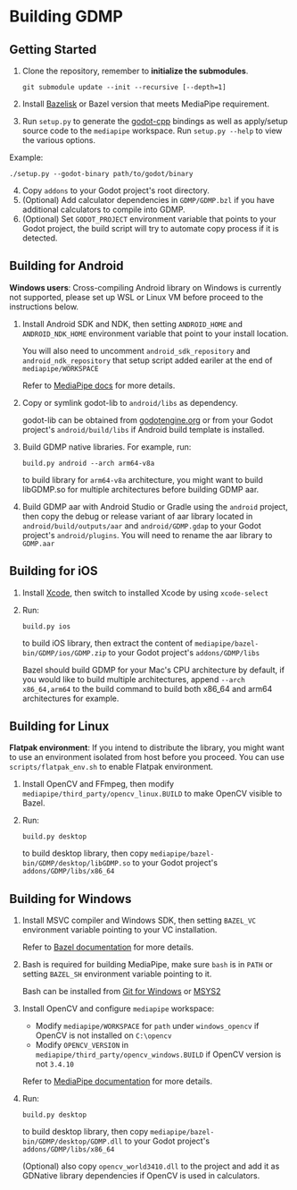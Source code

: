 # Building GDMP

## Getting Started
1. Clone the repository, remember to **initialize the submodules**.

    `git submodule update --init --recursive [--depth=1]`
2. Install [Bazelisk](https://bazel.build/install/bazelisk) or Bazel version that meets MediaPipe requirement.
3. Run `setup.py` to generate the [godot-cpp](https://github.com/godotengine/godot-cpp) bindings as well as apply/setup source code to the `mediapipe` workspace. Run `setup.py --help` to view the various options.

Example:
```
./setup.py --godot-binary path/to/godot/binary
```

4. Copy `addons` to your Godot project's root directory.
5. (Optional) Add calculator dependencies in `GDMP/GDMP.bzl` if you have additional calculators to compile into GDMP.
6. (Optional) Set `GODOT_PROJECT` environment variable that points to your Godot project, the build script will try to automate copy process if it is detected.

## Building for Android
**Windows users**: Cross-compiling Android library on Windows is currently not supported, please set up WSL or Linux VM before proceed to the instructions below.

1. Install Android SDK and NDK, then setting `ANDROID_HOME` and `ANDROID_NDK_HOME` environment variable that point to your install location.

    You will also need to uncomment `android_sdk_repository` and `android_ndk_repository` that setup script added eariler at the end of `mediapipe/WORKSPACE`

    Refer to [MediaPipe docs](https://developers.google.com/mediapipe/framework/getting_started/android#prerequisite) for more details.
2. Copy or symlink godot-lib to `android/libs` as dependency.

    godot-lib can be obtained from [godotengine.org](https://godotengine.org/download) or from your Godot project's `android/build/libs` if Android build template is installed.
3. Build GDMP native libraries. For example, run:

    ```
    build.py android --arch arm64-v8a
    ```

    to build library for `arm64-v8a` architecture, you might want to build libGDMP.so for multiple architectures before building GDMP aar.
4. Build GDMP aar with Android Studio or Gradle using the `android` project, then copy the debug or release variant of aar library located in `android/build/outputs/aar` and `android/GDMP.gdap` to your Godot project's `android/plugins`. You will need to rename the aar library to `GDMP.aar`

## Building for iOS
1. Install [Xcode](https://developer.apple.com/xcode), then switch to installed Xcode by using `xcode-select`
2. Run:

    ```
    build.py ios
    ```

    to build iOS library, then extract the content of `mediapipe/bazel-bin/GDMP/ios/GDMP.zip` to your Godot project's `addons/GDMP/libs`

    Bazel should build GDMP for your Mac's CPU architecture by default, if you would like to build multiple architectures, append `--arch x86_64,arm64` to the build command to build both x86_64 and arm64 architectures for example.

## Building for Linux
**Flatpak environment**: If you intend to distribute the library, you might want to use an environment isolated from host before you proceed. You can use `scripts/flatpak_env.sh` to enable Flatpak environment.

1. Install OpenCV and FFmpeg, then modify `mediapipe/third_party/opencv_linux.BUILD` to make OpenCV visible to Bazel.
2. Run:

    ```
    build.py desktop
    ```

    to build desktop library, then copy `mediapipe/bazel-bin/GDMP/desktop/libGDMP.so` to your Godot project's `addons/GDMP/libs/x86_64`

## Building for Windows
1. Install MSVC compiler and Windows SDK, then setting `BAZEL_VC` environment variable pointing to your VC installation.

    Refer to [Bazel documentation](https://bazel.build/configure/windows#build_cpp) for more details.
2. Bash is required for building MediaPipe, make sure `bash` is in `PATH` or setting `BAZEL_SH` environment variable pointing to it.

    Bash can be installed from [Git for Windows](https://gitforwindows.org) or [MSYS2](https://www.msys2.org)
3. Install OpenCV and configure `mediapipe` workspace:
    - Modify `mediapipe/WORKSPACE` for `path` under `windows_opencv` if OpenCV is not installed on `C:\opencv`
    - Modify `OPENCV_VERSION` in `mediapipe/third_party/opencv_windows.BUILD` if OpenCV version is not `3.4.10`

    Refer to [MediaPipe documentation](https://developers.google.com/mediapipe/framework/getting_started/install#installing_on_windows) for more details.
4. Run:

    ```
    build.py desktop
    ```

    to build desktop library, then copy `mediapipe/bazel-bin/GDMP/desktop/GDMP.dll` to your Godot project's `addons/GDMP/libs/x86_64`

    (Optional) also copy `opencv_world3410.dll` to the project and add it as GDNative library dependencies if OpenCV is used in calculators.
